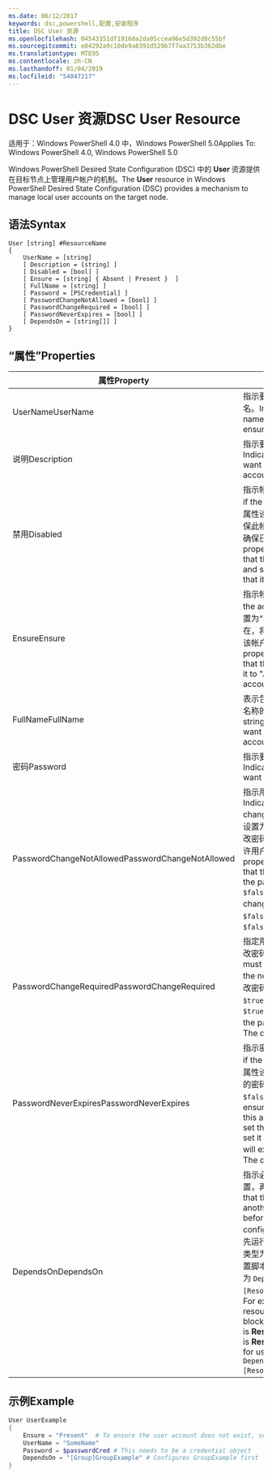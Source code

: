 ```yaml
---
ms.date: 06/12/2017
keywords: dsc,powershell,配置,安装程序
title: DSC User 资源
ms.openlocfilehash: 04543351df19160a2da05ccea96e5d392d8c55bf
ms.sourcegitcommit: e04292a9c10de9a8391d529b7f7aa3753b362dbe
ms.translationtype: MTE95
ms.contentlocale: zh-CN
ms.lasthandoff: 01/04/2019
ms.locfileid: "54047217"
---
```

# <a name="dsc-user-resource"></a><span data-ttu-id="c99f9-103">DSC User 资源</span><span class="sxs-lookup"><span data-stu-id="c99f9-103">DSC User Resource</span></span>

<span data-ttu-id="c99f9-104">适用于：Windows PowerShell 4.0 中，Windows PowerShell 5.0</span><span class="sxs-lookup"><span data-stu-id="c99f9-104">Applies To: Windows PowerShell 4.0, Windows PowerShell 5.0</span></span>

<span data-ttu-id="c99f9-105">Windows PowerShell Desired State Configuration (DSC) 中的 **User** 资源提供在目标节点上管理用户帐户的机制。</span><span class="sxs-lookup"><span data-stu-id="c99f9-105">The **User** resource in Windows PowerShell Desired State Configuration (DSC) provides a mechanism to manage local user accounts on the target node.</span></span>

## <a name="syntax"></a><span data-ttu-id="c99f9-106">语法</span><span class="sxs-lookup"><span data-stu-id="c99f9-106">Syntax</span></span>

```
User [string] #ResourceName
{
    UserName = [string]
    [ Description = [string] ]
    [ Disabled = [bool] ]
    [ Ensure = [string] { Absent | Present }  ]
    [ FullName = [string] ]
    [ Password = [PSCredential] ]
    [ PasswordChangeNotAllowed = [bool] ]
    [ PasswordChangeRequired = [bool] ]
    [ PasswordNeverExpires = [bool] ]
    [ DependsOn = [string[]] ]
}
```

## <a name="properties"></a><span data-ttu-id="c99f9-107">“属性”</span><span class="sxs-lookup"><span data-stu-id="c99f9-107">Properties</span></span>

|  <span data-ttu-id="c99f9-108">属性</span><span class="sxs-lookup"><span data-stu-id="c99f9-108">Property</span></span>  |  <span data-ttu-id="c99f9-109">说明</span><span class="sxs-lookup"><span data-stu-id="c99f9-109">Description</span></span>   |
|---|---|
| <span data-ttu-id="c99f9-110">UserName</span><span class="sxs-lookup"><span data-stu-id="c99f9-110">UserName</span></span>| <span data-ttu-id="c99f9-111">指示要确保其特定状态的帐户名。</span><span class="sxs-lookup"><span data-stu-id="c99f9-111">Indicates the account name for which you want to ensure a specific state.</span></span>|
| <span data-ttu-id="c99f9-112">说明</span><span class="sxs-lookup"><span data-stu-id="c99f9-112">Description</span></span>| <span data-ttu-id="c99f9-113">指示要用于用户帐户的说明。</span><span class="sxs-lookup"><span data-stu-id="c99f9-113">Indicates the description you want to use for the user account.</span></span>|
| <span data-ttu-id="c99f9-114">禁用</span><span class="sxs-lookup"><span data-stu-id="c99f9-114">Disabled</span></span>| <span data-ttu-id="c99f9-115">指示帐户是否已启用。</span><span class="sxs-lookup"><span data-stu-id="c99f9-115">Indicates if the account is enabled.</span></span> <span data-ttu-id="c99f9-116">将此属性设置为 `$true` 可确保已禁用保此帐户，将其设置为 `$false` 可确保已启用此帐户。</span><span class="sxs-lookup"><span data-stu-id="c99f9-116">Set this property to `$true` to ensure that this account is disabled, and set it to `$false` to ensure that it is enabled.</span></span>|
| <span data-ttu-id="c99f9-117">Ensure</span><span class="sxs-lookup"><span data-stu-id="c99f9-117">Ensure</span></span>| <span data-ttu-id="c99f9-118">指示帐户是否存在。</span><span class="sxs-lookup"><span data-stu-id="c99f9-118">Indicates if the account exists.</span></span> <span data-ttu-id="c99f9-119">将此属性设置为“Present”以确保该帐户存在，将其设置为“Absent”以确保该帐户不存在。</span><span class="sxs-lookup"><span data-stu-id="c99f9-119">Set this property to "Present" to ensure that the account exists, and set it to "Absent" to ensure that the account does not exist.</span></span>|
| <span data-ttu-id="c99f9-120">FullName</span><span class="sxs-lookup"><span data-stu-id="c99f9-120">FullName</span></span>| <span data-ttu-id="c99f9-121">表示包含要用于用户帐户的完整名称的字符串。</span><span class="sxs-lookup"><span data-stu-id="c99f9-121">Represents a string with the full name you want to use for the user account.</span></span>|
| <span data-ttu-id="c99f9-122">密码</span><span class="sxs-lookup"><span data-stu-id="c99f9-122">Password</span></span>| <span data-ttu-id="c99f9-123">指示要用于此帐户的密码。</span><span class="sxs-lookup"><span data-stu-id="c99f9-123">Indicates the password you want to use for this account.</span></span> |
| <span data-ttu-id="c99f9-124">PasswordChangeNotAllowed</span><span class="sxs-lookup"><span data-stu-id="c99f9-124">PasswordChangeNotAllowed</span></span>| <span data-ttu-id="c99f9-125">指示用户是否可以更改密码。</span><span class="sxs-lookup"><span data-stu-id="c99f9-125">Indicates if the user can change the password.</span></span> <span data-ttu-id="c99f9-126">将此属性设置为 `$true` 可确保用户无法更改密码，将其设置为 `$false` 可允许用户更改密码。</span><span class="sxs-lookup"><span data-stu-id="c99f9-126">Set this property to `$true` to ensure that the user cannot change the password, and set it to `$false` to allow the user to change the password.</span></span> <span data-ttu-id="c99f9-127">默认值为 `$false`。</span><span class="sxs-lookup"><span data-stu-id="c99f9-127">The default value is `$false`.</span></span>|
| <span data-ttu-id="c99f9-128">PasswordChangeRequired</span><span class="sxs-lookup"><span data-stu-id="c99f9-128">PasswordChangeRequired</span></span>| <span data-ttu-id="c99f9-129">指定用户下次登录时是否必须更改密码。</span><span class="sxs-lookup"><span data-stu-id="c99f9-129">Indicates if the user must change the password at the next sign in.</span></span> <span data-ttu-id="c99f9-130">要使用户必须更改密码，请将此属性设置为 `$true`。</span><span class="sxs-lookup"><span data-stu-id="c99f9-130">Set this property to `$true` if the user must change the password.</span></span> <span data-ttu-id="c99f9-131">默认值为 `$true`。</span><span class="sxs-lookup"><span data-stu-id="c99f9-131">The default value is `$true`.</span></span>|
| <span data-ttu-id="c99f9-132">PasswordNeverExpires</span><span class="sxs-lookup"><span data-stu-id="c99f9-132">PasswordNeverExpires</span></span>| <span data-ttu-id="c99f9-133">指示密码是否会过期。</span><span class="sxs-lookup"><span data-stu-id="c99f9-133">Indicates if the password will expire.</span></span> <span data-ttu-id="c99f9-134">将此属性设置为 `$true` 可确保此帐户的密码永不过期，将其设置为 `$false` 则密码会过期。</span><span class="sxs-lookup"><span data-stu-id="c99f9-134">To ensure that the password for this account will never expire, set this property to `$true`, and set it to `$false` if the password will expire.</span></span> <span data-ttu-id="c99f9-135">默认值为 `$false`。</span><span class="sxs-lookup"><span data-stu-id="c99f9-135">The default value is `$false`.</span></span>|
| <span data-ttu-id="c99f9-136">DependsOn</span><span class="sxs-lookup"><span data-stu-id="c99f9-136">DependsOn</span></span> | <span data-ttu-id="c99f9-137">指示必须先运行其他资源的配置，再配置此资源。</span><span class="sxs-lookup"><span data-stu-id="c99f9-137">Indicates that the configuration of another resource must run before this resource is configured.</span></span> <span data-ttu-id="c99f9-138">例如，如果你想要首先运行 ID 为 **ResourceName**、类型为 **ResourceType** 的资源配置脚本块，则使用此属性的语法为 `DependsOn = "[ResourceType]ResourceName"`。</span><span class="sxs-lookup"><span data-stu-id="c99f9-138">For example, if the ID of the resource configuration script block that you want to run first is **ResourceName** and its type is **ResourceType**, the syntax for using this property is `DependsOn = "[ResourceType]ResourceName"`.</span></span>|

## <a name="example"></a><span data-ttu-id="c99f9-139">示例</span><span class="sxs-lookup"><span data-stu-id="c99f9-139">Example</span></span>

```powershell
User UserExample
{
    Ensure = "Present"  # To ensure the user account does not exist, set Ensure to "Absent"
    UserName = "SomeName"
    Password = $passwordCred # This needs to be a credential object
    DependsOn = "[Group]GroupExample" # Configures GroupExample first
}
```